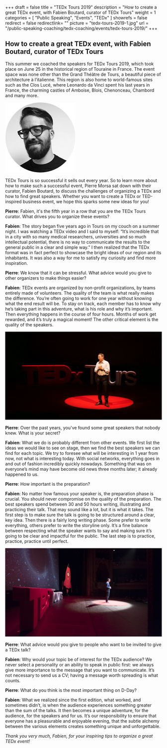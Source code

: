 +++
draft		= false
title		= "TEDx Tours 2019"
description	= "How to create a great TEDx event, with Fabien Boutard, curator of TEDx Tours"
weight		= 1
categories	= [ "Public Speaking", "Events", "TEDx" ]
showrefs	= false
redirect	= false
redirectlink= ""
picture		= "tedx-tours-2019-1.jpg"
url	 		= "/public-speaking-coaching/tedx-coaching/events/tedx-tours-2019/"
+++

## How to create a great TEDx event, with Fabien Boutard, curator of TEDx Tours

This summer we coached the speakers for TEDx Tours 2019, which took place on June 25 in the historical region of Touraine in France. The event space was none other than the Grand Théâtre de Tours, a beautiful piece of architecture à l’italienne. This region is also home to world-famous sites such as the Clos Lucé, where Leonardo da Vinci spent his last years in France, the charming castles of Amboise, Blois, Chenonceau, Chambord and many more. 

![Fabien Boutard, TEDx Tours founder and curator](fabien-boutard.jpg)

TEDx Tours is so successful it sells out every year. So to learn more about how to make such a successful event, Pierre Morsa sat down with their curator, Fabien Boutard, to discuss the challenges of organizing a TEDx and how to find great speakers. Whether you want to create a TEDx or TED-inspired business event, we hope this sparks some new ideas for you!

**Pierre**: Fabien, it's the fifth year in a row that you are the TEDx Tours curator. What drives you to organize these events?

**Fabien**: The story began five years ago in Tours on my couch on a summer night. I was watching a TEDx video and I said to myself: “It’s incredible that in a city with so many medical researchers, universities and so much intellectual potential, there is no way to communicate the results to the general public in a clear and simple way.” I then realized that the TEDx format was in fact perfect to showcase the bright ideas of our region and its inhabitants. It was also a way for me to satisfy my curiosity and find more inspiration.

**Pierre**: We know that it can be stressful. What advice would you give to other organizers to make things easier?

**Fabien**: TEDx events are organized by non-profit organizations, by teams entirely made of volunteers. The quality of the team is what really makes the difference. You’re often going to work for one year without knowing what the end result will be. To stay on track, each member has to know why he’s taking part in this adventure, what is his role and why it’s important. Then everything happens in the course of four hours. Months of work get rewarded, and it’s truly a magical moment! The other critical element is the quality of the speakers. 

![Fabien Boutard, TEDx Tours founder and curator](tedx-tours-2019-2.jpg)

**Pierre**: Over the past years, you've found some great speakers that nobody knew. What is your secret?

**Fabien**: What we do is probably different from other events. We first list the ideas we would like to see on stage, then we find the best speakers we can find for each topic. We try to foresee what will be interesting in 1 year from now, not what is interesting today. With social networks, everything goes in and out of fashion incredibly quickly nowadays. Something that was on everyone’s mind may have become old news three months later; it already happened to us. 

**Pierre**: How important is the preparation?

**Fabien**: No matter how famous your speaker is, the preparation phase is crucial. You should never compromise on the quality of the preparation. The best speakers spend between 30 and 50 hours writing, illustrating and practicing their talk. That may sound like a lot, but it is what it takes. The first step is to make sure the talk is going to be structured around a clear, key idea. Then there is a fairly long writing phase. Some prefer to write everything, others prefer to write the storyline only. It’s a fine balance between respecting what the speaker wants to say and making sure it’s going to be clear and impactful for the public. The last step is to practice, practice, practice until perfect. 

![Fabien Boutard, TEDx Tours founder and curator](tedx-tours-2019-3.jpg)

**Pierre**: What advice would you give to people who want to be invited to give a TEDx talk?

**Fabien**: Why would your topic be of interest for the TEDx audience? We never select a personality or an ability to speak in public first: we always give more importance to the message that you want to communicate. It’s not necessary to send us a CV; having a message worth spreading is what counts. 

**Pierre**: What do you think is the most important thing on D-Day?

**Fabien**: What we realized since the first edition, what worked, and sometimes didn’t, is when the audience experiences something greater than the sum of the talks. It then becomes a unique adventure, for the audience, for the speakers and for us. It’s our responsibility to ensure that everyone has a pleasurable and enjoyable evening, that the subtle alchemy between the various elements creates something unique and unforgettable.

*Thank you very much, Fabien, for your inspiring tips to organize a great TEDx event!*
